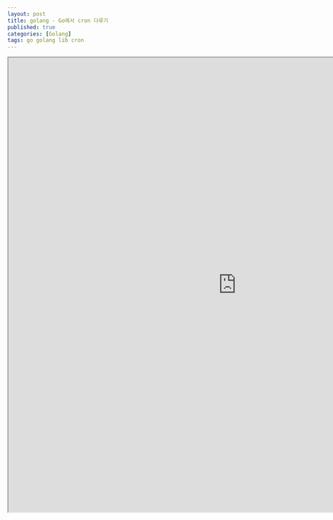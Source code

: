 ```yaml
---
layout: post
title: golang - Go에서 cron 다루기
published: true
categories: [Golang]
tags: go golang lib cron
---
```

<iframe width="1024" height="1024" src="https://docs.google.com/document/d/e/2PACX-1vQ3wL5npvMj0KxakaPWmsaaZT7r8YQF67svF9L0iHoVGSC4NSdAi_mC6sa8VYpPke7cisTiXThi5zdj/pub?embedded=true"></iframe>    
  